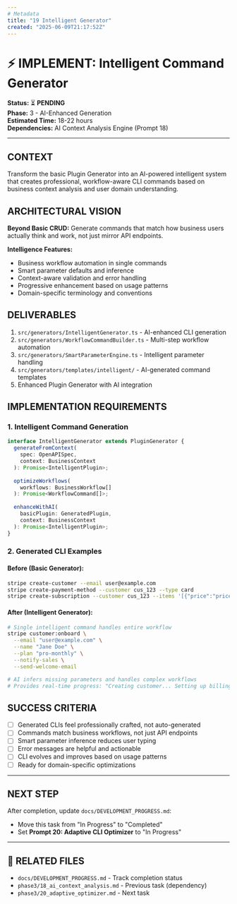 ```yaml
---
# Metadata
title: "19 Intelligent Generator"
created: "2025-06-09T21:17:52Z"
---
```


# ⚡ IMPLEMENT: Intelligent Command Generator

**Status:** ⏳ **PENDING**  
**Phase:** 3 - AI-Enhanced Generation  
**Estimated Time:** 18-22 hours  
**Dependencies:** AI Context Analysis Engine (Prompt 18)  

---

## CONTEXT
Transform the basic Plugin Generator into an AI-powered intelligent system that creates professional, workflow-aware CLI commands based on business context analysis and user domain understanding.

## ARCHITECTURAL VISION
**Beyond Basic CRUD:** Generate commands that match how business users actually think and work, not just mirror API endpoints.

**Intelligence Features:**
- Business workflow automation in single commands
- Smart parameter defaults and inference
- Context-aware validation and error handling
- Progressive enhancement based on usage patterns
- Domain-specific terminology and conventions

## DELIVERABLES
1. `src/generators/IntelligentGenerator.ts` - AI-enhanced CLI generation
2. `src/generators/WorkflowCommandBuilder.ts` - Multi-step workflow automation
3. `src/generators/SmartParameterEngine.ts` - Intelligent parameter handling
4. `src/generators/templates/intelligent/` - AI-generated command templates
5. Enhanced Plugin Generator with AI integration

## IMPLEMENTATION REQUIREMENTS

### 1. Intelligent Command Generation
```typescript
interface IntelligentGenerator extends PluginGenerator {
  generateFromContext(
    spec: OpenAPISpec, 
    context: BusinessContext
  ): Promise<IntelligentPlugin>;
  
  optimizeWorkflows(
    workflows: BusinessWorkflow[]
  ): Promise<WorkflowCommand[]>;
  
  enhanceWithAI(
    basicPlugin: GeneratedPlugin,
    context: BusinessContext
  ): Promise<IntelligentPlugin>;
}
```

### 2. Generated CLI Examples

#### Before (Basic Generator):
```bash
stripe create-customer --email user@example.com
stripe create-payment-method --customer cus_123 --type card
stripe create-subscription --customer cus_123 --items '[{"price":"price_123"}]'
```

#### After (Intelligent Generator):
```bash
# Single intelligent command handles entire workflow
stripe customer:onboard \
  --email "user@example.com" \
  --name "Jane Doe" \
  --plan "pro-monthly" \
  --notify-sales \
  --send-welcome-email

# AI infers missing parameters and handles complex workflows
# Provides real-time progress: "Creating customer... Setting up billing... Sending notifications..."
```

## SUCCESS CRITERIA
- [ ] Generated CLIs feel professionally crafted, not auto-generated
- [ ] Commands match business workflows, not just API endpoints
- [ ] Smart parameter inference reduces user typing
- [ ] Error messages are helpful and actionable
- [ ] CLI evolves and improves based on usage patterns
- [ ] Ready for domain-specific optimizations

---

## NEXT STEP
After completion, update `docs/DEVELOPMENT_PROGRESS.md`:
- Move this task from "In Progress" to "Completed"
- Set **Prompt 20: Adaptive CLI Optimizer** to "In Progress"

---

## 🔗 **RELATED FILES**
- `docs/DEVELOPMENT_PROGRESS.md` - Track completion status
- `phase3/18_ai_context_analysis.md` - Previous task (dependency)
- `phase3/20_adaptive_optimizer.md` - Next task 